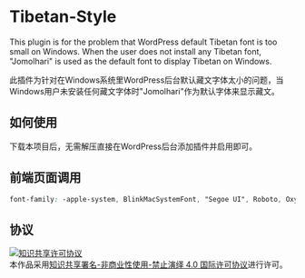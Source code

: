 # Tibetan-Style

This plugin is for the problem that WordPress default Tibetan font is too small on Windows. When the user does not install any Tibetan font, "Jomolhari" is used as the default font to display Tibetan on Windows.

此插件为针对在Windows系统里WordPress后台默认藏文字体太小的问题，当Windows用户未安装任何藏文字体时"Jomolhari"作为默认字体来显示藏文。

## 如何使用
下载本项目后，无需解压直接在WordPress后台添加插件并启用即可。

## 前端页面调用
```css
font-family: -apple-system, BlinkMacSystemFont, "Segoe UI", Roboto, Oxygen-Sans, Ubuntu, Cantarell, "Helvetica Neue", "Kokonor", "Kailasa", "Tibetan Machine Uni", "Noto Sans Tibetan", "Jomolhari", "Microsoft Himalaya", sans-serif;
```

## 协议

<a rel="license" href="http://creativecommons.org/licenses/by-nc-nd/4.0/"><img alt="知识共享许可协议" style="border-width:0" src="https://i.creativecommons.org/l/by-nc-nd/4.0/88x31.png" /></a><br />本作品采用<a rel="license" href="http://creativecommons.org/licenses/by-nc-nd/4.0/">知识共享署名-非商业性使用-禁止演绎 4.0 国际许可协议</a>进行许可。